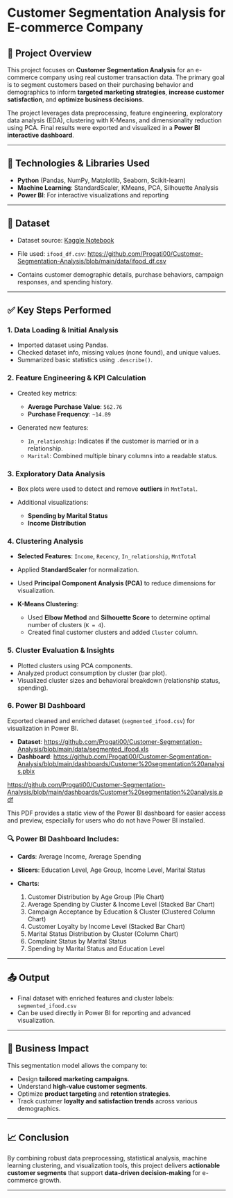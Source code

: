 # Customer Segmentation Analysis for E-commerce Company

## 📌 Project Overview

This project focuses on **Customer Segmentation Analysis** for an e-commerce company using real customer transaction data. The primary goal is to segment customers based on their purchasing behavior and demographics to inform **targeted marketing strategies**, **increase customer satisfaction**, and **optimize business decisions**.

The project leverages data preprocessing, feature engineering, exploratory data analysis (EDA), clustering with K-Means, and dimensionality reduction using PCA. Final results were exported and visualized in a **Power BI interactive dashboard**.

---

## 🧰 Technologies & Libraries Used

* **Python** (Pandas, NumPy, Matplotlib, Seaborn, Scikit-learn)
* **Machine Learning**: StandardScaler, KMeans, PCA, Silhouette Analysis
* **Power BI**: For interactive visualizations and reporting

---

## 📂 Dataset

* Dataset source: [Kaggle Notebook](https://www.kaggle.com/code/analystoleksandra/marketing-analytics-customer-segmentation?scriptVersionId=148503162&cellId=6)
* File used: `ifood_df.csv`: https://github.com/Progati00/Customer-Segmentation-Analysis/blob/main/data/ifood_df.csv
  
* Contains customer demographic details, purchase behaviors, campaign responses, and spending history.

---

## ✅ Key Steps Performed

### 1. **Data Loading & Initial Analysis**

* Imported dataset using Pandas.
* Checked dataset info, missing values (none found), and unique values.
* Summarized basic statistics using `.describe()`.

### 2. **Feature Engineering & KPI Calculation**

* Created key metrics:

  * **Average Purchase Value**: `562.76`
  * **Purchase Frequency**: `~14.89`
* Generated new features:

  * `In_relationship`: Indicates if the customer is married or in a relationship.
  * `Marital`: Combined multiple binary columns into a readable status.

### 3. **Exploratory Data Analysis**

* Box plots were used to detect and remove **outliers** in `MntTotal`.
* Additional visualizations:

  * **Spending by Marital Status**
  * **Income Distribution**

### 4. **Clustering Analysis**

* **Selected Features**: `Income`, `Recency`, `In_relationship`, `MntTotal`
* Applied **StandardScaler** for normalization.
* Used **Principal Component Analysis (PCA)** to reduce dimensions for visualization.
* **K-Means Clustering**:

  * Used **Elbow Method** and **Silhouette Score** to determine optimal number of clusters (`K = 4`).
  * Created final customer clusters and added `Cluster` column.

### 5. **Cluster Evaluation & Insights**

* Plotted clusters using PCA components.
* Analyzed product consumption by cluster (bar plot).
* Visualized cluster sizes and behavioral breakdown (relationship status, spending).

### 6. **Power BI Dashboard**

Exported cleaned and enriched dataset (`segmented_ifood.csv`) for visualization in Power BI.
* **Dataset**: https://github.com/Progati00/Customer-Segmentation-Analysis/blob/main/data/segmented_ifood.xls
* **Dashboard**: https://github.com/Progati00/Customer-Segmentation-Analysis/blob/main/dashboards/Customer%20segmentation%20analysis.pbix
  
https://github.com/Progati00/Customer-Segmentation-Analysis/blob/main/dashboards/Customer%20segmentation%20analysis.pdf

This PDF provides a static view of the Power BI dashboard for easier access and preview, especially for users who do not have Power BI installed.


### 🔍 Power BI Dashboard Includes:

* **Cards**: Average Income, Average Spending
* **Slicers**: Education Level, Age Group, Income Level, Marital Status
* **Charts**:

  1. Customer Distribution by Age Group (Pie Chart)
  2. Average Spending by Cluster & Income Level (Stacked Bar Chart)
  3. Campaign Acceptance by Education & Cluster (Clustered Column Chart)
  4. Customer Loyalty by Income Level (Stacked Bar Chart)
  5. Marital Status Distribution by Cluster (Column Chart)
  6. Complaint Status by Marital Status
  7. Spending by Marital Status and Education Level

---

## 📤 Output

* Final dataset with enriched features and cluster labels: `segmented_ifood.csv`
* Can be used directly in Power BI for reporting and advanced visualization.

---

## 🎯 Business Impact

This segmentation model allows the company to:

* Design **tailored marketing campaigns**.
* Understand **high-value customer segments**.
* Optimize **product targeting** and **retention strategies**.
* Track customer **loyalty and satisfaction trends** across various demographics.

---

## 📈 Conclusion

By combining robust data preprocessing, statistical analysis, machine learning clustering, and visualization tools, this project delivers **actionable customer segments** that support **data-driven decision-making** for e-commerce growth.

---
